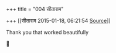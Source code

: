 +++
title = "004 सीताराम"

+++
[[सीताराम	2015-01-18, 06:21:54 [Source](https://groups.google.com/g/samskrita/c/EIdN0Ysm14k)]]



Thank you that worked beautifully



